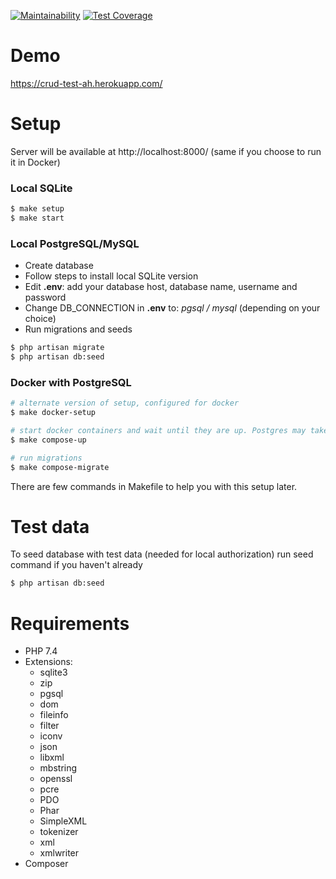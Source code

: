 [![Maintainability](https://api.codeclimate.com/v1/badges/73d137ffbcc2d556b0e9/maintainability)](https://codeclimate.com/github/ava239/crud-test/maintainability)
[![Test Coverage](https://api.codeclimate.com/v1/badges/73d137ffbcc2d556b0e9/test_coverage)](https://codeclimate.com/github/ava239/crud-test/test_coverage)

# Demo
https://crud-test-ah.herokuapp.com/

# Setup
Server will be available at http://localhost:8000/ (same if you choose to run it in Docker)
### Local SQLite
``` sh
$ make setup
$ make start
```
### Local PostgreSQL/MySQL
- Create database
- Follow steps to install local SQLite version
- Edit **.env**: add your database host, database name, username and password
- Change DB_CONNECTION in **.env** to: *pgsql / mysql* (depending on your choice)
- Run migrations and seeds
``` sh
$ php artisan migrate
$ php artisan db:seed
```

### Docker with PostgreSQL
``` sh
# alternate version of setup, configured for docker
$ make docker-setup

# start docker containers and wait until they are up. Postgres may take some time on first run.
$ make compose-up

# run migrations
$ make compose-migrate
```
There are few commands in Makefile to help you with this setup later.

# Test data
To seed database with test data (needed for local authorization) run seed command if you haven't already
``` sh
$ php artisan db:seed
```

# Requirements
- PHP 7.4
- Extensions:
    * sqlite3
    * zip
    * pgsql
    * dom
    * fileinfo
    * filter
    * iconv
    * json
    * libxml
    * mbstring
    * openssl
    * pcre
    * PDO
    * Phar
    * SimpleXML
    * tokenizer
    * xml
    * xmlwriter
- Composer

